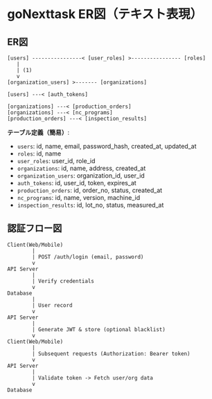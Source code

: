 # goNexttask ER図（テキスト表現）

## ER図

```
[users] ----------------< [user_roles] >---------------- [roles]
   |                         
   | (1)                                       
   v                         
[organization_users] >------- [organizations]

[users] ---< [auth_tokens]

[organizations] ---< [production_orders]
[organizations] ---< [nc_programs]
[production_orders] ---< [inspection_results]
```

**テーブル定義（簡易）**:
- `users`: id, name, email, password_hash, created_at, updated_at
- `roles`: id, name
- `user_roles`: user_id, role_id
- `organizations`: id, name, address, created_at
- `organization_users`: organization_id, user_id
- `auth_tokens`: id, user_id, token, expires_at
- `production_orders`: id, order_no, status, created_at
- `nc_programs`: id, name, version, machine_id
- `inspection_results`: id, lot_no, status, measured_at


## 認証フロー図

```
Client(Web/Mobile)
        |
        | POST /auth/login (email, password)
        v
API Server
        |
        | Verify credentials
        v
Database
        |
        | User record
        v
API Server
        |
        | Generate JWT & store (optional blacklist)
        v
Client(Web/Mobile)
        |
        | Subsequent requests (Authorization: Bearer token)
        v
API Server
        |
        | Validate token -> Fetch user/org data
        v
Database
```
